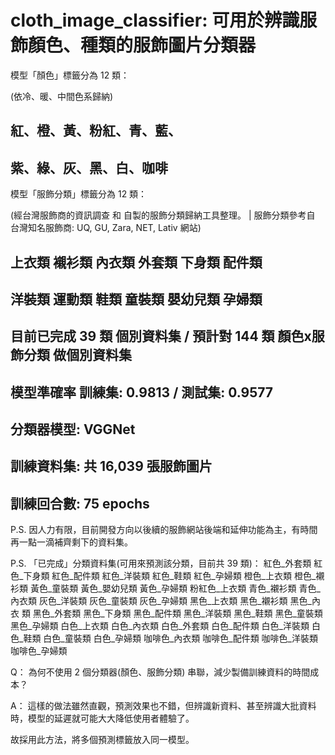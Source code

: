 # cloth_image_classifier: 可用於辨識服飾顏色、種類的服飾圖片分類器

模型「顏色」標籤分為 12 類：

(依冷、暖、中間色系歸納)

紅、橙、黃、粉紅、青、藍、
---
紫、綠、灰、黑、白、咖啡
---

模型「服飾分類」標籤分為 12 類：

(經台灣服飾商的資訊調查 和 自製的服飾分類歸納工具整理。 | 
 服飾分類參考自 台灣知名服飾商: UQ, GU, Zara, NET, Lativ 網站)

上衣類 襯衫類 內衣類 外套類 下身類 配件類
---
洋裝類 運動類 鞋類 童裝類 嬰幼兒類 孕婦類
---

目前已完成 39 類 個別資料集 / 預計對 144 類 顏色x服飾分類 做個別資料集 
---
模型準確率 訓練集: 0.9813 / 測試集: 0.9577
---
分類器模型: VGGNet
---
訓練資料集: 共 16,039 張服飾圖片
---
訓練回合數: 75 epochs
---

P.S. 因人力有限，目前開發方向以後續的服飾網站後端和延伸功能為主，有時間再一點一滴補齊剩下的資料集。

P.S. 「已完成」分類資料集(可用來預測該分類，目前共 39 類)：
紅色_外套類 紅色_下身類 紅色_配件類 紅色_洋裝類 紅色_鞋類 紅色_孕婦類 橙色_上衣類
橙色_襯衫類 黃色_童裝類 黃色_嬰幼兒類 黃色_孕婦類 粉紅色_上衣類 青色_襯衫類 青色_內衣類 
灰色_洋裝類 灰色_童裝類 灰色_孕婦類 黑色_上衣類 黑色_襯衫類 黑色_內衣 類 黑色_外套類 
黑色_下身類 黑色_配件類 黑色_洋裝類 黑色_鞋類 黑色_童裝類 黑色_孕婦類 白色_上衣類 
白色_內衣類 白色_外套類 白色_配件類 白色_洋裝類 白色_鞋類 白色_童裝類 白色_孕婦類 
咖啡色_內衣類 咖啡色_配件類 咖啡色_洋裝類 咖啡色_孕婦類

Q： 為何不使用 2 個分類器(顏色、服飾分類) 串聯，減少製備訓練資料的時間成本？

A： 這樣的做法雖然直觀，預測效果也不錯，但辨識新資料、甚至辨識大批資料時，模型的延遲就可能大大降低使用者體驗了。
    
故採用此方法，將多個預測標籤放入同一模型。

